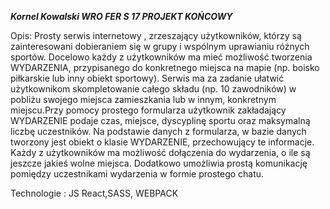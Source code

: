 ***Kornel Kowalski WRO FER S 17 PROJEKT KOŃCOWY***

Opis:
Prosty serwis internetowy , zrzeszający użytkowników, którzy są zainteresowani dobieraniem się w grupy i wspólnym uprawianiu różnych sportów. Docelowo każdy z użytkowników ma mieć możliwość tworzenia WYDARZENIA, przypisanego do konkretnego miejsca na mapie (np. boisko piłkarskie lub inny obiekt sportowy). Serwis ma za zadanie ułatwić użytkownikom skompletowanie całego składu (np. 10 zawodników) w pobliżu swojego miejsca zamieszkania lub w innym, konkretnym miejscu.Przy pomocy prostego formularza użytkownik zakładający WYDARZENIE podaje czas, miejsce, dyscyplinę sportu oraz maksymalną liczbę uczestników. Na podstawie danych z formularza, w bazie danych tworzony jest obiekt o klasie WYDARZENIE, przechowujący te informacje. Każdy z użytkowników ma możliwość dołączenia do wydarzenia, o ile są jeszcze jakieś wolne miejsca. Dodatkowo umożliwia prostą komunikację pomiędzy uczestnikami wydarzenia w formie prostego chatu. 

Technologie :
JS React,SASS, WEBPACK